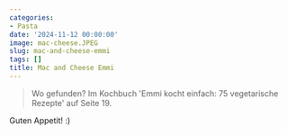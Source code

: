 ```yaml
---
categories:
- Pasta
date: '2024-11-12 00:00:00'
image: mac-cheese.JPEG
slug: mac-and-cheese-emmi
tags: []
title: Mac and Cheese Emmi
---
```



> Wo gefunden? Im Kochbuch 'Emmi kocht einfach: 75 vegetarische Rezepte' auf Seite 19.

Guten Appetit! :)